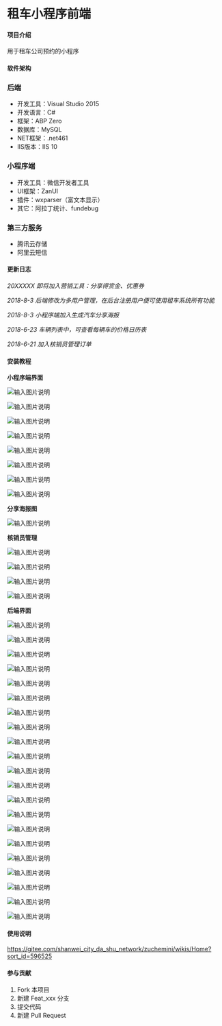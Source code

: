 # 租车小程序前端

#### 项目介绍
用于租车公司预约的小程序

#### 软件架构

### 后端

- 开发工具：Visual Studio 2015
- 开发语言：C#
- 框架：ABP Zero
- 数据库：MySQL
- NET框架：.net461
- IIS版本：IIS 10

### 小程序端

- 开发工具：微信开发者工具
- UI框架：ZanUI
- 插件：wxparser（富文本显示）
- 其它：阿拉丁统计、fundebug

### 第三方服务

- 腾讯云存储
- 阿里云短信


#### 更新日志

  _20XXXXX 即将加入营销工具：分享得赏金、优惠券_

 _2018-8-3 后端修改为多用户管理，在后台注册用户便可使用租车系统所有功能_

 _2018-8-3 小程序端加入生成汽车分享海报_ 

 _2018-6-23 车辆列表中，可查看每辆车的价格日历表_ 

 _2018-6-21 加入核销员管理订单_ 

 

#### 安装教程

 **小程序端界面** 

![输入图片说明](https://gitee.com/uploads/images/2018/0609/221631_9912ff1d_1974020.jpeg "1.jpg")

![输入图片说明](https://gitee.com/uploads/images/2018/0609/221643_fdd76cd2_1974020.jpeg "2.jpg")

![输入图片说明](https://gitee.com/uploads/images/2018/0623/094131_30ffd83a_1974020.jpeg "10.jpg")

![输入图片说明](https://gitee.com/uploads/images/2018/0609/221653_8bb4aa51_1974020.jpeg "3.jpg")

![输入图片说明](https://gitee.com/uploads/images/2018/0609/221700_01b3f146_1974020.jpeg "4.jpg")

![输入图片说明](https://gitee.com/uploads/images/2018/0609/221708_78a19e55_1974020.jpeg "5.jpg")

![输入图片说明](https://gitee.com/uploads/images/2018/0609/221715_3a403e14_1974020.jpeg "6.jpg")

![输入图片说明](https://gitee.com/uploads/images/2018/0609/221726_dd39dc4d_1974020.jpeg "9.jpg")

 **分享海报图**

![输入图片说明](https://images.gitee.com/uploads/images/2018/0803/175639_6ffe89fb_1974020.jpeg "15.jpg")

 **核销员管理**

![输入图片说明](https://gitee.com/uploads/images/2018/0623/094039_953e4997_1974020.jpeg "11.jpg")

![输入图片说明](https://gitee.com/uploads/images/2018/0623/094051_86056d90_1974020.jpeg "12.jpg")

![输入图片说明](https://gitee.com/uploads/images/2018/0623/094058_14c58fa7_1974020.jpeg "13.jpg")

![输入图片说明](https://gitee.com/uploads/images/2018/0623/094104_6317853e_1974020.jpeg "14.jpg")

 **后端界面** 

![输入图片说明](https://gitee.com/uploads/images/2018/0609/221815_ad968105_1974020.png "1.png")

![输入图片说明](https://gitee.com/uploads/images/2018/0609/221823_cd89451e_1974020.png "2.png")

![输入图片说明](https://gitee.com/uploads/images/2018/0609/221831_928d763f_1974020.png "3.png")

![输入图片说明](https://gitee.com/uploads/images/2018/0609/221840_aea930db_1974020.png "4.png")

![输入图片说明](https://gitee.com/uploads/images/2018/0609/221847_8ef8a8d4_1974020.png "5.png")

![输入图片说明](https://gitee.com/uploads/images/2018/0609/221854_f09561ad_1974020.png "6.png")

![输入图片说明](https://gitee.com/uploads/images/2018/0609/221901_e0539eeb_1974020.png "7.png")

![输入图片说明](https://gitee.com/uploads/images/2018/0609/221907_15b4cff7_1974020.png "8.png")

![输入图片说明](https://gitee.com/uploads/images/2018/0609/221914_b6cb60b0_1974020.png "9.png")

![输入图片说明](https://gitee.com/uploads/images/2018/0609/221920_478681d6_1974020.png "10.png")

![输入图片说明](https://gitee.com/uploads/images/2018/0609/221927_b3d30925_1974020.png "11.png")

![输入图片说明](https://gitee.com/uploads/images/2018/0609/221933_90d7f90d_1974020.png "12.png")

![输入图片说明](https://gitee.com/uploads/images/2018/0609/221941_199cdf03_1974020.png "13.png")

![输入图片说明](https://gitee.com/uploads/images/2018/0609/221947_335e5224_1974020.png "14.png")

![输入图片说明](https://gitee.com/uploads/images/2018/0609/221955_4965c12a_1974020.png "15.png")

![输入图片说明](https://gitee.com/uploads/images/2018/0609/222002_7252f46a_1974020.png "16.png")

![输入图片说明](https://gitee.com/uploads/images/2018/0609/222009_8cc50ab7_1974020.png "17.png")

![输入图片说明](https://gitee.com/uploads/images/2018/0609/222016_eb726635_1974020.png "18.png")

![输入图片说明](https://gitee.com/uploads/images/2018/0609/222023_d9326cd5_1974020.png "19.png")

![输入图片说明](https://gitee.com/uploads/images/2018/0609/222030_7fcf7abc_1974020.png "20.png")

![输入图片说明](https://gitee.com/uploads/images/2018/0609/222037_c294cd01_1974020.png "21.png")

#### 使用说明

 https://gitee.com/shanwei_city_da_shu_network/zuchemini/wikis/Home?sort_id=596525 

#### 参与贡献

1. Fork 本项目
2. 新建 Feat_xxx 分支
3. 提交代码
4. 新建 Pull Request


